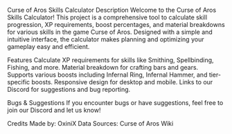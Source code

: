 Curse of Aros Skills Calculator
Description
Welcome to the Curse of Aros Skills Calculator! This project is a comprehensive tool to calculate skill progression, XP requirements, boost percentages, and material breakdowns for various skills in the game Curse of Aros. Designed with a simple and intuitive interface, the calculator makes planning and optimizing your gameplay easy and efficient.

Features
Calculate XP requirements for skills like Smithing, Spellbinding, Fishing, and more.
Material breakdown for crafting bars and gears.
Supports various boosts including Infernal Ring, Infernal Hammer, and tier-specific boosts.
Responsive design for desktop and mobile.
Links to our Discord for suggestions and bug reporting.

Bugs & Suggestions
If you encounter bugs or have suggestions, feel free to join our Discord and let us know!

Credits
Made by: OxiniX
Data Sources: Curse of Aros Wiki

